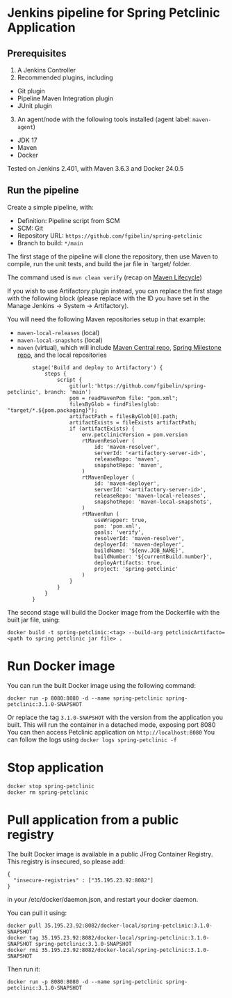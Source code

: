# Jenkins pipeline for Spring Petclinic Application

## Prerequisites
1. A Jenkins Controller
2. Recommended plugins, including
- Git plugin
- Pipeline Maven Integration plugin
- JUnit plugin
3. An agent/node with the following tools installed (agent label: `maven-agent`)
  - JDK 17
  - Maven
  - Docker

Tested on Jenkins 2.401, with Maven 3.6.3 and Docker 24.0.5
 
## Run the pipeline
Create a simple pipeline, with:
- Definition: Pipeline script from SCM
- SCM: Git
- Repository URL: `https://github.com/fgibelin/spring-petclinic`
- Branch to build: `*/main`

The first stage of the pipeline will clone the repository, then use Maven to compile, run the unit tests, and build the jar file in `target/ folder.

The command used is `mvn clean verify` (recap on [Maven Lifecycle](https://maven.apache.org/guides/introduction/introduction-to-the-lifecycle.html#a-build-lifecycle-is-made-up-of-phases))

If you wish to use Artifactory plugin instead, you can replace the first stage with the following block (please replace <artifactory-server-id> with the ID you have set in the Manage Jenkins -> System -> Artifactory).

You will need the following Maven repositories setup in that example:
- `maven-local-releases` (local)
- `maven-local-snapshots` (local)
- `maven` (virtual), which will include [Maven Central repo](https://repo1.maven.org/maven2/), [Spring Milestone repo](https://repo.spring.io/milestone), and the local repositories
```
        stage('Build and deploy to Artifactory') {
            steps {
                script {
                    git(url:'https://github.com/fgibelin/spring-petclinic', branch: 'main')
                    pom = readMavenPom file: "pom.xml";
                    filesByGlob = findFiles(glob: "target/*.${pom.packaging}");
                    artifactPath = filesByGlob[0].path;
                    artifactExists = fileExists artifactPath;
                    if (artifactExists) {
                        env.petclinicVersion = pom.version
                        rtMavenResolver (
                            id: 'maven-resolver',
                            serverId: '<artifactory-server-id>',
                            releaseRepo: 'maven',
                            snapshotRepo: 'maven',
                        )
                        rtMavenDeployer (
                            id: 'maven-deployer',
                            serverId: '<artifactory-server-id>',
                            releaseRepo: 'maven-local-releases',
                            snapshotRepo: 'maven-local-snapshots',
                        )
                        rtMavenRun (
                            useWrapper: true,
                            pom: 'pom.xml',
                            goals: 'verify',
                            resolverId: 'maven-resolver',
                            deployerId: 'maven-deployer',
                            buildName: '${env.JOB_NAME}',
                            buildNumber: '${currentBuild.number}',
                            deployArtifacts: true,
                            project: 'spring-petclinic'
                        )
                    }
                }
            }
        }
```

The second stage will build the Docker image from the Dockerfile with the built jar file, using:
```
docker build -t spring-petclinic:<tag> --build-arg petclinicArtifacto=<path to spring petclinic jar file> .
```


# Run Docker image
You can run the built Docker image using the following command:
```
docker run -p 8080:8080 -d --name spring-petclinic spring-petclinic:3.1.0-SNAPSHOT
```
Or replace the tag `3.1.0-SNAPSHOT` with the version from the application you built.
This will run the container in a detached mode, exposing port 8080
You can then access Petclinic application on `http://localhost:8080`
You can follow the logs using `docker logs spring-petclinic -f`

# Stop application
```
docker stop spring-petclinic
docker rm spring-petclinic
```

# Pull application from a public registry
The built Docker image is available in a public JFrog Container Registry.
This registry is insecured, so please add:
```
{
  "insecure-registries" : ["35.195.23.92:8082"]
}
```
in your /etc/docker/daemon.json, and restart your docker daemon.


You can pull it using:
```
docker pull 35.195.23.92:8082/docker-local/spring-petclinic:3.1.0-SNAPSHOT
docker tag 35.195.23.92:8082/docker-local/spring-petclinic:3.1.0-SNAPSHOT spring-petclinic:3.1.0-SNAPSHOT
docker rmi 35.195.23.92:8082/docker-local/spring-petclinic:3.1.0-SNAPSHOT
```
Then run it:
```
docker run -p 8080:8080 -d --name spring-petclinic spring-petclinic:3.1.0-SNAPSHOT
```
